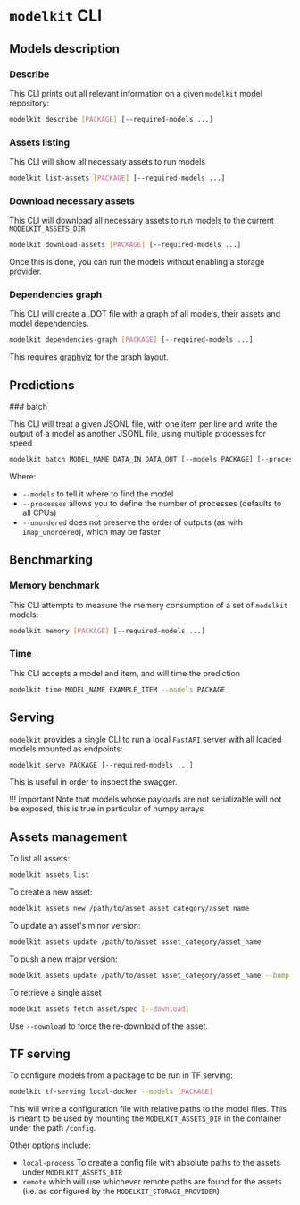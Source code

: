# `modelkit` CLI

## Models description

### Describe

This CLI prints out all relevant information on a 
given `modelkit` model repository:
```sh
modelkit describe [PACKAGE] [--required-models ...]
```
### Assets listing

This CLI will show all necessary assets to run models
```sh
modelkit list-assets [PACKAGE] [--required-models ...]
```
### Download necessary assets


This CLI will download all necessary assets to run models to the current `MODELKIT_ASSETS_DIR`
```sh
modelkit download-assets [PACKAGE] [--required-models ...]
```

Once this is done, you can run the models without enabling a storage provider.

### Dependencies graph

This CLI will create a .DOT file with a graph of all models,
their assets and model dependencies.
```sh
modelkit dependencies-graph [PACKAGE] [--required-models ...]
```
This requires [graphviz](https://graphviz.org/) for the graph layout. 


## Predictions

### batch

This CLI will treat a given JSONL file, with one item per line and write the output of a 
model as another JSONL file, using multiple processes for speed

```sh
modelkit batch MODEL_NAME DATA_IN DATA_OUT [--models PACKAGE] [--processes N_PROCESSES] [--unordered]
```

Where:
- `--models` to tell it where to find the model
- `--processes` allows you to define the number of processes (defaults to all CPUs)
- `--unordered` does not preserve the order of outputs (as with `imap_unordered`), which may be faster

## Benchmarking

### Memory benchmark

This CLI attempts to measure the memory consumption 
of a set of `modelkit` models:
```sh
modelkit memory [PACKAGE] [--required-models ...]
```

### Time

This CLI accepts a model and item, and will time the prediction
```sh
modelkit time MODEL_NAME EXAMPLE_ITEM --models PACKAGE
```

## Serving

`modelkit` provides a single CLI to run a local `FastAPI` server with
all loaded models mounted as endpoints:
```sh
modelkit serve PACKAGE [--required-models ...]
```
This is useful in order to inspect the swagger.

!!! important
    Note that models whose payloads are not serializable will
    not be exposed, this is true in particular of numpy arrays

## Assets management

To list all assets:
```sh
modelkit assets list
```

To create a new asset:
```sh
modelkit assets new /path/to/asset asset_category/asset_name
```

To update an asset's minor version:

```sh
modelkit assets update /path/to/asset asset_category/asset_name
```

To push a new major version:
```sh
modelkit assets update /path/to/asset asset_category/asset_name --bump-major
```

To retrieve a single asset
```sh
modelkit assets fetch asset/spec [--download]
```

Use `--download` to force the re-download of the asset.
## TF serving

To configure models from a package to be run in TF serving:
```sh
modelkit tf-serving local-docker --models [PACKAGE]
```

This will write a configuration file with relative paths to the model files. This is meant to be used by mounting the `MODELKIT_ASSETS_DIR` in the container under the path `/config`.

Other options include:
- `local-process` To create a config file with absolute paths to the assets under `MODELKIT_ASSETS_DIR`
- `remote` which will use whichever remote paths are found for the assets (i.e. as configured by the `MODELKIT_STORAGE_PROVIDER`)
